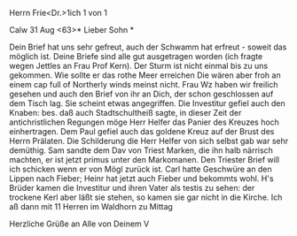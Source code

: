 Herrn Frie<Dr.>1ich <Gundert>1 von <Calw>1

 Calw 31 Aug <63>*
Lieber Sohn <Fr>*

Dein Brief hat uns sehr gefreut, auch der Schwamm hat erfreut - soweit das möglich ist. Deine Briefe sind alle gut ausgetragen worden (ich fragte wegen Jettles an Frau Prof Kern). Der Sturm ist nicht einmal bis zu uns gekommen. Wie sollte er das rothe Meer erreichen Die wären aber froh an einem cap full of Northerly winds meinst nicht. Frau Wz haben wir freilich gesehen und auch den Brief von ihr an Dich, der schon geschlossen auf dem Tisch lag. Sie scheint etwas angegriffen. Die Investitur gefiel auch den Knaben: bes. daß auch Stadtschultheiß sagte, in dieser Zeit der antichristlichen Regungen möge Herr Helfer das Panier des Kreuzes hoch einhertragen. Dem Paul gefiel auch das goldene Kreuz auf der Brust des Herrn Prälaten. Die Schilderung die Herr Helfer von sich selbst gab war sehr demüthig. Sam sandte dem Dav von Triest Marken, die ihn halb närrisch machten, er ist jetzt primus unter den Markomanen. Den Triester Brief will ich schicken wenn er von Mögl zurück ist. Carl hatte Geschwüre an den Lippen nach Fieber; Heinr hat jetzt auch Fieber und bekommts wohl. H's Brüder kamen die Investitur und ihren Vater als testis zu sehen: der trockene Kerl aber läßt sie stehen, so kamen sie gar nicht in die Kirche. Ich aß dann mit 11 Herren im Waldhorn zu Mittag

Herzliche Grüße an Alle von Deinem V
